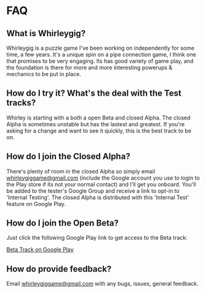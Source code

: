 FAQ
===

What is Whirleygig?
-------------------
Whirleygig is a puzzle game I've been working on independently for some time, a few years. It's a unique spin on a pipe connection game, I think one that promises to be very engaging. Its has good variety of game play, and the foundation is there for more and more interesting powerups & mechanics to be put in place.


How do I try it? What's the deal with the Test tracks? 
-------------------------------------
Whirley is starting with a both a open Beta and closed Alpha.  The closed Alpha is sometimes unstable but has the lastest and greatest.  If you're asking for a change and want to see it quickly, this is the best track to be on.  


How do I join the Closed Alpha?
-------------------------------
There's plenty of room in the closed Alpha so simply email [whirleygiggame@gmail.com](whirleygiggame@gmail.com) (include the Google account you use to login to the Play store if its not your normal contact) and I'll get you onboard.  You'll be added to the tester's Google Group and receive a link to opt-in to 'Internal Testing'.  The closed Alpha is distributed with this 'Internal Test' feature on Google Play.

How do I join the Open Beta?
----------------------------
Just click the following Google Play link to get access to the Beta track:

[Beta Track on Google Play](https://play.google.com/apps/testing/com.codepraxis.turbotubes)


How do provide feedback? 
------------------------
Email [whirleygiggame@gmail.com](whirleygiggame@gmail.com) with any bugs, issues, general feedback.  
